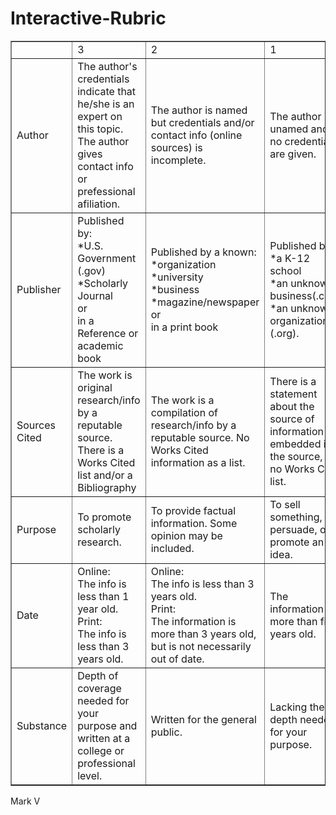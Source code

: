 # Interactive-Rubric
<!DOCTYPE html>
<html><head><title>interactiveRubric</title></head>

<body> 

<table border= '1'>
<tr>

<td> </td>	
<td>3</td>	
<td>2</td>	
<td>1</td>	
<td>0</td>	
	
</tr>


<tr >
<td> Author</td>	
<td id="I"onClick= "c3a();green();gold();orange();red();clik()" >The author's credentials indicate that he/she is an expert on this topic. The author gives contact info or prefessional afiliation.</td>	
<td id="II" onclick="c2a();gold();green();orange();red();clik()">The author is named but credentials and/or contact info (online sources) is incomplete.</td>	
<td id="III" onClick="c1a();red();gold();green();orange();clik()">The author is unamed and/or no credentials are given.</td>	
<td id= "IV" onclick="c0a();red();orange();gold();green();clik()">The author is named, but is clearly not an expert on the topic (published by student or fans).</td>	
</tr>
<tr> 
<td> Publisher</td>	
<td id="V" onclick="c3p();green();gold();orange();red();clik()"> 
Published by:<br/>
*U.S. Government (.gov) <br />
*Scholarly Journal <br />
or<br /> 
in a Reference or academic book</td>	
<td id="VI" onclick="c2p();green();gold();orange();red();clik()"> 
Published by a known:<br/>
*organization<br />
*university<br />
*business<br />
*magazine/newspaper<br />
or <br />
in a print book
</td>	
<td id="VII" onClick="c1p();green();gold();orange();red();clik()" >
Published by:<br/>
*a K-12 school<br/>
*an unknown business(.com)<br/>
*an unknown organization (.org).</td>	
<td id="VIII"  onclick="c0p();green();gold();orange();red();clik()">
Self-published:<br/>
blogs, personal web pages, etc.<br/>
Look for the symbols ~% or the words "users" "members" etc. in the URL</td>	
</tr>	
<tr> 
<td> Sources Cited</td>	
<td id="IX" onclick="c3sc();green();gold();orange();red();clik()"> The work is original research/info by a reputable source.  There is a Works Cited list and/or a Bibliography</td>	
<td id="X" onclick="c2sc();green();gold();orange();red();clik()">The work is a compilation of research/info by a reputable source. No Works Cited information as a list.</td>	
<td id="XI" onClick="c1sc();green();gold();orange();red();clik()" >There is a statement about the source of information embedded in the source, but no Works Cited list.</td>	
<td id="XII"  onclick="c0sc();green();gold();orange();red();clik()">No indication of where the information came from.</td>		
</tr>	
<tr> 
<td> Purpose</td>	
<td id="XIII" onclick="c3pp();green();gold();orange();red();clik()">To promote scholarly research.</td>	
<td id="XIV" onclick="c2pp();green();gold();orange();red();clik()">To provide factual information. Some opinion may be included.</td>	
<td id="XV" onClick="c1pp();green();gold();orange();red();clik()" >To sell something, to persuade, or to promote an idea.</td>	
<td id="XVI"  onclick="c0pp();green();gold();orange();red();clik()">For personal or entertainment purposes.</td>		
</tr>	
<tr> 
<td> Date</td>	
<td id="XVII" onclick="c3d();green();gold();orange();red();clik()"> 
Online:<br/>
The info is less than 1 year old.<br/>
Print:<br/>
The info is less than 3 years old.
</td>	
<td id="XVIII" onclick="c2d();green();gold();orange();red();clik()"> Online:<br/> 
The info is less than 3 years old.<br/>
Print:<br/>
The information is more than 3 years old, but is not necessarily out of date.</td>	
<td id="XIX" onClick="c1d();green();gold();orange();red();clik()" >The information is more than five years old.</td>	
<td id="XX"  onclick="c0d();green();gold();orange();red();clik()">There is no indication of when the information was published.</td>	
</tr>	
<tr> 
<td> Substance</td>	
<td id="XXI" onclick="c3s();green();gold();orange();red();clik()"> Depth of coverage needed for your purpose and written at a college or professional level.</td>	
<td id="XXII" onclick="c2s();green();gold();orange();red();clik()">Written for the general public.</td>	
<td id="XXIII" onClick="c1s();green();gold();orange();red();clik()" >Lacking the depth needed for your purpose.</td>	
<td id="XXIV"  onclick="c0s();green();gold();orange();red();clik()">No depth, contains excessive colloquialisms, slang, use of "I"</td>	
</tr>	
</table>
<style type="text/css">
#I {
	cursor: pointer;
}
#II {
	cursor: pointer;
}
#III {
	cursor: pointer;
}
#IV {
	cursor: pointer;
}
#V {
	cursor: pointer;
}
#VI {
	cursor: pointer;
}
#VII {
	cursor: pointer;
}
#VIII {
	cursor: pointer;
}
#IX {
	cursor: pointer;
}
#X {
	cursor: pointer;
}
#XI {
	cursor: pointer;
}
#XII {
	cursor: pointer;
}
#XIII {
	cursor: pointer;
}
#XIV {
	cursor: pointer;
}
#XV {
	cursor: pointer;
}
#XVI {
	cursor: pointer;
}
#XVII {
	cursor: pointer;
}
#XVIII {
	cursor: pointer;
}
#XIX {
	cursor: pointer;
}
#XX {
	cursor: pointer;
}
#XXI {
	cursor: pointer;
}
#XXII {
	cursor: pointer;
}
#XXIII {
	cursor: pointer;
}
#XXIV {
	cursor: pointer;
}
</style>
<p id='idk'>
</p>
<script type="text/javascript">

var a = 4;
var b = 4;
var c = 4;
var d = 4;
var e = 4;
var f = 4;
var ttl = 0;
var x = 6
var cl = 0;
function green(){
	if(a ==3){
	document.getElementById("I").style.color= "green"
	}
	if(a!=3){
	document.getElementById('I').style.color='black'
	}

	if(b==3){
	document.getElementById('V').style.color='green'
	}
	if(b!=3){
	document.getElementById('V').style.color='black'
	}

	if(c==3){
	document.getElementById('IX').style.color='green'
	}
	if(c!=3){
	document.getElementById('IX').style.color='black'
	}

	if(d==3){
	document.getElementById('XIII').style.color='green'
	}
	if(d!=3){
	document.getElementById('XIII').style.color='black'
	}

	if(e==3){
	document.getElementById('XVII').style.color='green'
	}
	if(e!=3){
	document.getElementById('XVII').style.color='black'
	}

	if(f==3){
	document.getElementById('XXI').style.color='green'
	}
	if(f!=3){
	document.getElementById('XXI').style.color='black'
	}
}

function gold(){
	if(a==2){	
	document.getElementById("II").style.color= "gold"
	}
	if(a!=2){
	document.getElementById("II").style.color= "black"
	}

	if(b==2){
	document.getElementById('VI').style.color='gold'
	}
	if(b!=2){
	document.getElementById('VI').style.color='black'
	}

	if(c==2){
	document.getElementById('X').style.color='gold'
	}
	if(c!=2){
	document.getElementById('X').style.color='black'
	}

	if(d==2){
	document.getElementById('XIV').style.color='gold'
	}
	if(d!=2){
	document.getElementById('XIV').style.color='black'
	}

	if(e==2){
	document.getElementById('XVIII').style.color='gold'
	}
	if(e!=2){
	document.getElementById('XVIII').style.color='black'
	}

	if(f==2){
	document.getElementById('XXII').style.color='gold'
	}
	if(f!=2){
	document.getElementById('XXII').style.color='black'
	}
}

function orange(){
	if(a==1){
	document.getElementById("III").style.color="#E66C2C"
	}
	if(a!=1){
	document.getElementById("III").style.color="black"
	}

	if(b==1){
	document.getElementById('VII').style.color='#E66C2C'
	}
	if(b!=1){
	document.getElementById('VII').style.color='black'
	}
	if(c==1){
	document.getElementById('XI').style.color='#E66C2C'
	}
	if(c!=1){
	document.getElementById('XI').style.color='black'
	}

	if(d==1){
	document.getElementById('XV').style.color='#E66C2C'
	}
	if(d!=1){
	document.getElementById('XV').style.color='black'
	}

	if(e==1){
	document.getElementById('XIX').style.color='#E66C2C'
	}
	if(e!=1){
	document.getElementById('XIX').style.color='black'
	}

	if(f==1){
	document.getElementById('XXIII').style.color='#E66C2C'
	}
	if(f!=1){
	document.getElementById('XXIII').style.color='black'
	}
}

function red(){
	if(a==0){
	document.getElementById("IV").style.color="red"
	}
	if(a!=0){
	document.getElementById("IV").style.color="black"
	}

	if(b==0){
	document.getElementById('VIII').style.color='red'
	}
	if(b!=0){
	document.getElementById('VIII').style.color='black'
	}

	if(c==0){
	document.getElementById('XII').style.color='red'
	}
	if(c!=0){
	document.getElementById('XII').style.color='black'
	}

	if(d==0){
	document.getElementById('XVI').style.color='red'
	}
	if(d!=0){
	document.getElementById('XVI').style.color='black'
	}

	if(e==0){
	document.getElementById('XX').style.color='red'
	}
	if(e!=0){
	document.getElementById('XX').style.color='black'
	}

	if(f==0){
	document.getElementById('XXIV').style.color='red'
	}
	if(f!=0){
	document.getElementById('XXIV').style.color='black'
	}
}

function c3a(){
	if(a==4){
		x -=1
	
	}
	a=3;

}
function c2a(){
	if(a==4){
		x -=1
	
	}
	a=2;
}
function c1a(){
	if(a==4){
		x -=1
	
	}
	a=1
}
function c0a(){
	if(a==4){
		x -=1
	
	}
	a=0;
}

function c3p(){
	if(b==4){
		x -=1
	}

	b=3;
}
function c2p(){
	if(b==4){
		x -=1
	}
	b=2;
}
function c1p(){
	if(b==4){
		x -=1
	}	
	b=1;
}
function c0p(){
	if(b==4){
		x -=1
	}	
	b=0;
}

function c3sc(){
	if(c==4){
		x -=1
	}
	c=3;
}
function c2sc(){
	if(c==4){
		x -=1
	}
	c=2;
}
function c1sc(){
	if(c==4){
		x -=1
	}
	c=1;
}
function c0sc(){
	if(c==4){
		x -=1
	}
	c=0;
}

function c3pp(){
	if(d==4){
		x -=1
	}
	d=3;
}
function c2pp(){
	if(d==4){
		x -=1
	}	
	d=2;
}
function c1pp(){
	if(d==4){
		x -=1
	}
	d=1;
}
function c0pp(){
	if(d==4){
		x -=1
	}
	d=0;
}

function c3d(){
	if(e==4){
		x -=1
	}	
	e=3;
}
function c2d(){
	if(e==4){
		x -=1
	}		
	e=2;
}
function c1d(){
	if(e==4){
		x -=1
	}			
	e=1;
}
function c0d(){
	if(e==4){
		x -=1
	}			
	e=0;
}

function c3s(){
	if(f==4){
		x -=1
	}		
	f=3;

}
function c2s(){
	if(f==4){
		x -=1
	}		
	f=2;
}
function c1s(){
	if(f==4){
		x -=1
	}		
	f=1;
}
function c0s(){
	if(f==4){
		x -=1
	}		
	f=0;
}

function junk(){
	if(a!=4||b!=4||c!=4||d!=4||e!=4||f!=4){
		ttl = a + b + c + d + e + f - 6;
		document.write("<br />" + ttl)
		if(a!=4&&b!=4&&c!=4&&d!=4&&e!=4&&f!=4){
			ttl = a + b + c + d + e + f;
			document.write("<br />" + ttl)

		}
	}
		if(a!=4||b!=4||c!=4||d!=4||e!=4||f!=4&&x>5){
		x=5
	}
	if(a!=4||b!=4||c!=4||d!=4||e!=4||f!=4&&x>4){
		x=4
	}
	if(a!=4||b!=4||c!=4||d!=4||e!=4||f!=4&&x>3){
		x = 3
	}
	if(a!=4||b!=4||c!=4||d!=4||e!=4||f!=4&&x>2){
		x=2
	}	
	if(a!=4||b!=4||c!=4||d!=4||e!=4||f!=4&&x>1){
		x=1
	}	
	if(a!=4||b!=4||c!=4||d!=4||e!=4||f!=4&&x>0){
		x=0
	}

	if(a!=4&&x >5){
		x - 1
	}
	if(b!=4&& x >4){
		x - 1
	}
	if(c!=4&&x > 3){
		x - 1
	}
	if(d!=4&&x>2){
		x-1
	}	
	if(e!=4&&x>1){
		x-1
	}	
	if(f!=4&&x>0){
		x-1
	}	

		ttl = a + b + c + d + e + f -x
	
		document.getElementById('idk').innerHTML=ttl	
		return
}
	
function clik(){

	if(a!=4&&b!=4&&c!=4&&d!=4&&e!=4&&f!=4){
		ttl = a + b + c + d + e + f;
		document.getElementById('idk').innerHTML=ttl	
		
 	} else
 		if(a!=4||b!=4||c!=4||d!=4||e!=4||f!=4){
		ttl = a + b + c + d + e + f - x;
		document.getElementById('idk').innerHTML=ttl	
	}

}
//separate variable that increases in value everytime something is clicked
//keep track of how many of the rows have been clicked


</script>
Mark V
</body>
</html>
